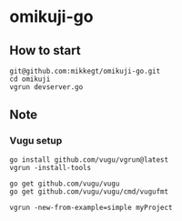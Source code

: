 # omikuji-go

## How to start

```
git@github.com:mikkegt/omikuji-go.git
cd omikuji
vgrun devserver.go   
```

## Note

### Vugu setup

```
go install github.com/vugu/vgrun@latest
vgrun -install-tools

go get github.com/vugu/vugu
go get github.com/vugu/vugu/cmd/vugufmt
```

```
vgrun -new-from-example=simple myProject
```
